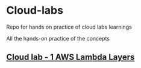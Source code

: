 # Cloud-labs

Repo for hands on practice of cloud labs learnings

All the hands-on practice of the concepts 

## [Cloud lab - 1 AWS Lambda Layers](https://github.com/Ms-Shahid/cloud-labs/blob/master/AWS%20Lambda/Lambda-lab.md)
